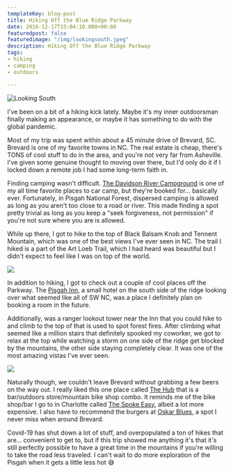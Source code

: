 ```yaml
---
templateKey: blog-post
title: Hiking Off the Blue Ridge Parkway
date: 2016-12-17T15:04:10.000+00:00
featuredpost: false
featuredimage: "/img/lookingsouth.jpeg"
description: Hiking Off the Blue Ridge Parkway
tags:
- hiking
- camping
- outdoors

---
```

![Looking South](/img/lookingsouth.jpeg)

I've been on a bit of a hiking kick lately. Maybe it's my inner outdoorsman finally making an appearance, or maybe it has something to do with the global pandemic. 

Most of my trip was spent within about a 45 minute drive of Brevard, SC. Brevard is one of my favorite towns in NC. The real estate is cheap, there's TONS of cool stuff to do in the area, and you're not very far from Asheville. I've given some genuine thought to moving over there, but I'd only do it if I locked down a remote job I had some long-term faith in. 

Finding camping wasn't difficult. [The Davidson River Campground]() is one of my all time favorite places to car camp, but they're booked for... basically ever. Fortunately, in Pisgah National Forest, dispersed camping is allowed as long as you aren't too close to a road or river. This made finding a spot pretty trivial as long as you keep a "seek forgiveness, not permission" if you're not sure where you are is allowed. 

While up there, I got to hike to the top of Black Balsam Knob and Tennent Mountain, which was one of the best views I've ever seen in NC. The trail I hiked is a part of the Art Loeb Trail, which I had heard was beautiful but I didn't expect to feel like I was on top of the world.

![](/img/image6-1.jpeg)

In addition to hiking, I got to check out a couple of cool places off the Parkway. The [Pisgah Inn](https://www.pisgahinn.com/ "Pisgah Inn"), a small hotel on the south side of the ridge looking over what seemed like all of SW NC, was a place I definitely plan on booking a room in the future. 

Additionally, was a ranger lookout tower near the Inn that you could hike to and climb to the top of that is used to spot forest fires. After climbing what seemed like a million stairs that definitely spooked my coworker, we got to relax at the top while watching a storm on one side of the ridge get blocked by the mountains, the other side staying completely clear. It was one of the most amazing vistas I've ever seen.

![](/img/20200626_165619.jpg)

Naturally though, we couldn't leave Brevard without grabbing a few beers on the way out. I really liked this one place called [The Hub](https://www.thehubpisgah.com/ "The Hub") that is a bar/outdoors store/mountain bike shop combo. It reminds me of the bike shop/bar I go to in Charlotte called [The Spoke Easy](https://www.thespokeeasyclt.com/ "The Spoke Easy"), albeit a lot more expensive. I also have to recommend the burgers at [Oskar Blues](https://www.oskarblues.com/ "Oskar Blues"), a spot I never miss when around Brevard. 

Covid-19 has shut down a lot of stuff, and overpopulated a ton of hikes that are... convenient to get to, but if this trip showed me anything it's that it's still perfectly possible to have a great time in the mountains if you're willing to take the road less traveled. I can't wait to do more exploration of the Pisgah when it gets a little less hot 😅